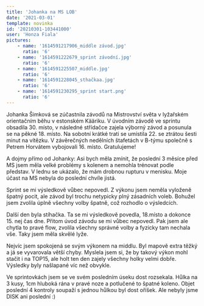 ```yaml
---
title: 'Johanka na MS LOB'
date: '2021-03-01'
template: novinka
id: '20210301-103441000'
user: 'Honza Fiala'
pictures:
    - name: '1614591217906_middle závod.jpg'
      ratio: '6'
    - name: '1614591222679_sprint závodní.jpg'
      ratio: '6'
    - name: '1614591225507_middle.jpg'
      ratio: '6'
    - name: '1614591228045_sthačkaa.jpg'
      ratio: '6'
    - name: '1614591230295_sprint start.png'
      ratio: '6'
---
```

Johanka Šimková se zúčastnila závodů na Mistrovství světa v lyžařském orientačním běhu v estonském Kääriku. V úvodním závodě ve sprintu obsadila 30. místo, v následné střídačce zajela výborný závod a posunula se na pěkné 18. místo. Na sobotní krátké trati se umístila 22. se ztrátou šesti minut na vítězku. V závěrečných nedělních štafetách v B-týmu společně s Petrem Horvátem vybojovali 16. místo. Gratulujeme!

A dojmy přímo od Johanky:
Asi bych měla zmínit, že poslední 3 měsíce před MS jsem měla velké problémy s kolenem a nemohla trénovat podle představ. V lednu se ukázalo, že mám drobnou rupturu v menisku. Moje účast na MS nebyla do poslední chvíle jistá.

Sprint se mi výsledkově vůbec nepovedl. Z výkonu jsem neměla vyloženě špatný pocit, ale závod byl trochu netypicky plný zásadních voleb. Bohužel jsem zvolila úplně všechny volby špatně, což rozhodlo o výsledcích. 

Další den byla stíhačka. Ta se mi výsledkově povedla, 18.místo a dokonce 15. nej čas dne. Přitom úvod závodu se mi vůbec nepovedl. Pak jsem ale chytla to pravé flow, zvolila všechny správné volby a fyzicky tam nechala vše. Taky jsem měla skvělé lyže. 

Nejvíc jsem spokojená se svým výkonem na middlu. Byl mapově extra těžký a já se vyvarovala větší chyby. Myslela jsem si, že by takový výkon mohl stačit i na TOP15, ale holt ten den zajely všechny holky velmi dobře. Výsledky byly našlapané víc než obvykle.

Ve sprintovkách jsem se ve svém posledním úseku dost rozsekala. Hůlka na 3 kusy, 1cm hluboká rána v pravé noze a potlučené to špatné koleno. Objet poslední 4 kontroly soupaží s jednou hůlkou byl dost oříšek. Ale nebyly jsme DISK ani poslední :) 
